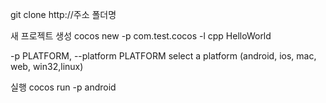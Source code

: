 git clone http://주소 폴더명


새 프로젝트 생성
cocos new -p com.test.cocos -l cpp HelloWorld

-p PLATFORM, --platform PLATFORM
select a platform (android, ios, mac, web, win32,linux)

실행
cocos run -p android


